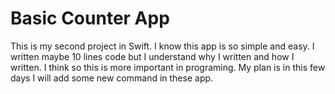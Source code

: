 # Basic Counter App


This is my second project in Swift. I know this app is so simple and easy. 
I written maybe 10 lines code but I understand why I written and how I written.
I think so this is more important in programing. 
My plan is in this few days I will add some new command in these app. 
